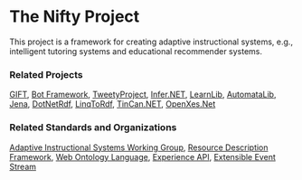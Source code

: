 # The Nifty Project

This project is a framework for creating adaptive instructional systems, e.g., intelligent tutoring systems and educational recommender systems.

### Related Projects
[GIFT](https://gifttutoring.org/), [Bot Framework](https://github.com/microsoft/botframework-sdk), [TweetyProject](https://github.com/TweetyProjectTeam/TweetyProject), [Infer.NET](https://github.com/dotnet/infer), [LearnLib](https://github.com/learnlib/learnlib), [AutomataLib](https://github.com/learnlib/automatalib), [Jena](https://jena.apache.org/), [DotNetRdf](https://github.com/dotnetrdf/dotnetrdf/), [LinqToRdf](https://github.com/aabs/LinqToRdf), [TinCan.NET](https://github.com/RusticiSoftware/TinCan.NET), [OpenXes.Net](https://bitbucket.org/sabien/openxes.net/)

### Related Standards and Organizations
[Adaptive Instructional Systems Working Group](https://sagroups.ieee.org/2247-1/), [Resource Description Framework](https://www.w3.org/RDF/), [Web Ontology Language](https://www.w3.org/OWL/), [Experience API](https://github.com/adlnet/xAPI-Spec), [Extensible Event Stream](https://xes-standard.org/)
